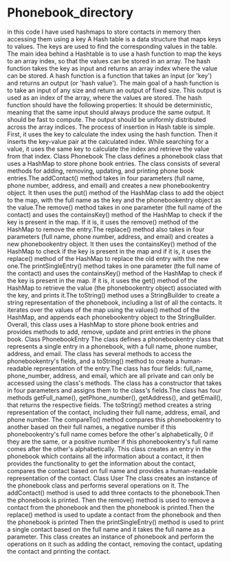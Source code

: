 # Phonebook_directory
in this code I have used hashmaps to store contacts in memory then accessing them using a key 
A Hash table is a data structure that maps keys to values. The keys are used to find the corresponding values in the table. The main idea behind a Hashtable is to use a hash function to map the keys to an array index, so that the values can be stored in an array. The hash function takes the key as input and returns an array index where the value can be stored.
A hash function is a function that takes an input (or 'key') and returns an output (or 'hash value'). The main goal of a hash function is to take an input of any size and return an output of fixed size. This output is used as an index of the array, where the values are stored. The hash function should have the following properties:
It should be deterministic, meaning that the same input should always produce the same output. It should be fast to compute. The output should be uniformly distributed across the array indices. The process of insertion in Hash table is simple. First, it uses the key to calculate the index using the hash function. Then it inserts the key-value pair at the calculated index. While searching for a value, it uses the same key to calculate the index and retrieve the value from that index.
Class Phonebook
                               The class defines a phonebook class that uses a HashMap to store phone book entries. The class consists of several methods for adding, removing, updating, and printing phone book entries.The addContact() method takes in four parameters (full name, phone number, address, and email) and creates a new phonebookentry object. It then uses the put() method of the HashMap class to add the object to the map, with the full name as the key and the phonebookentry object as the value.The remove() method takes in one parameter (the full name of the contact) and uses the containsKey() method of the HashMap to check if the key is present in the map. If it is, it uses the remove() method of the HashMap to remove the entry.The replace() method also takes in four parameters (full name, phone number, address, and email) and creates a new phonebookentry object. It then uses the containsKey() method of the HashMap to check if the key is present in the map and if it is, it uses the replace() method of the HashMap to replace the old entry with the new one.The printSingleEntry() method takes in one parameter (the full name of the contact) and uses the containsKey() method of the HashMap to check if the key is present in the map. If it is, it uses the get() method of the HashMap to retrieve the value (the phonebookentry object) associated with the key, and prints it.The toString() method uses a StringBuilder to create a string representation of the phonebook, including a list of all the contacts. It iterates over the values of the map using the values() method of the HashMap, and appends each phonebookentry object to the StringBuilder.
Overall, this class uses a HashMap to store phone book entries and provides methods to add, remove, update and print entries in the phone book.
Class PhonebookEntry
                               The class defines a phonebookentry class that represents a single entry in a phonebook, with a full name, phone number, address, and email. The class has several methods to access the phonebookentry's fields, and a toString() method to create a human-readable representation of the entry.The class has four fields: full_name, phone_number, address, and email, which are all private and can only be accessed using the class's methods.
The class has a constructor that takes in four parameters and assigns them to the class's fields.The class has four methods getFull_name(), getPhone_number(), getAddress(), and getEmail(), that returns the respective fields.
The toString() method creates a string representation of the contact, including their full name, address, email, and phone number.
The compareTo() method compares this phonebookentry to another based on their full names, a negative number if this phonebookentry's full name comes before the other's alphabetically, 0 if they are the same, or a positive number if this phonebookentry's full name comes after the other's alphabetically.
This class creates an entry in the phonebook which contains all the information about a contact, it then provides the functionality to get the information about the contact, compares the contact based on full name and provides a human-readable representation of the contact.
Class User
                               The class creates an instance of the phonebook class and performs several operations on it. The addContact() method is used to add three contacts to the phonebook.Then the phonebook is printed.
Then the remove() method is used to remove a contact from the phonebook and then the phonebook is printed.Then the replace() method is used to update a contact from the phonebook and then the phonebook is printed
Then the printSingleEntry() method is used to print a single contact based on the full name and it takes the full name as a parameter.
This class creates an instance of phonebook and perform the operations on it such as adding the contact, removing the contact, updating the contact and printing the contact.
